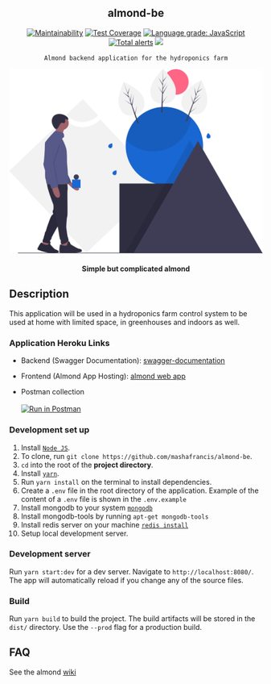 <div align="center">

## almond-be

[![Maintainability](https://api.codeclimate.com/v1/badges/0bf9c930aba3128bd6ae/maintainability)](https://codeclimate.com/github/almond-hydroponics/almond-be/maintainability)
[![Test Coverage](https://api.codeclimate.com/v1/badges/0bf9c930aba3128bd6ae/test_coverage)](https://codeclimate.com/github/almond-hydroponics/almond-be/test_coverage)
[![Language grade: JavaScript](https://img.shields.io/lgtm/grade/javascript/g/almond-hydroponics/almond-be.svg?logo=lgtm&logoWidth=18)](https://lgtm.com/projects/g/almond-hydroponics/almond-be/context:javascript)
[![Total alerts](https://img.shields.io/lgtm/alerts/g/almond-hydroponics/almond-be.svg?logo=lgtm&logoWidth=18)](https://lgtm.com/projects/g/almond-hydroponics/almond-be/alerts/)
<img src="https://img.shields.io/badge/version-0.0.1-blue.svg?cacheSeconds=2592000" />

</div>

<div align="center">

    Almond backend application for the hydroponics farm

  [![Almond](../public/img/readme.svg)](https://almond-re-staging.herokuapp.com/)

  #### Simple but complicated almond

</div>

## Description
This application will be used in a hydroponics farm control system to be used at home with limited space, in greenhouses and indoors as well.

### Application Heroku Links

-   Backend (Swagger Documentation):
    [swagger-documentation](https://almond-api.herokuapp.com/)

-   Frontend (Almond App Hosting):
    [almond web app](https://almond-re-staging.herokuapp.com/)

-   Postman collection
    <br />
    <br />
    [![Run in Postman](https://run.pstmn.io/button.svg)](https://app.getpostman.com/run-collection/f9f0f4ab064818fbf641)

### Development set up
1. Install [`Node JS`](https://nodejs.org/en/).
2. To clone, run `git clone https://github.com/mashafrancis/almond-be`.
3. `cd` into the root of the **project directory**.
4. Install [`yarn`](https://yarnpkg.com/en/docs/install#mac-stable).
5. Run `yarn install` on the terminal to install dependencies.
6. Create a `.env` file in the root directory of the application. Example of the content of a `.env` file is shown in the `.env.example`
7. Install mongodb to your system [`mongodb`](https://docs.mongodb.com/manual/installation/)
8. Install mongodb-tools by running `apt-get mongodb-tools`
9. Install redis server on your machine [`redis install`](https://redis.io/topics/quickstart)
7. Setup local development server.

### Development server

Run `yarn start:dev` for a dev server. Navigate to `http://localhost:8080/`. The app will automatically reload if you change any of the source files.

### Build

Run `yarn build` to build the project. The build artifacts will be stored in the `dist/` directory. Use the `--prod` flag for a production build.

## FAQ
See the almond [wiki](https://github.com/mashafrancis/almond-hw/wiki)

